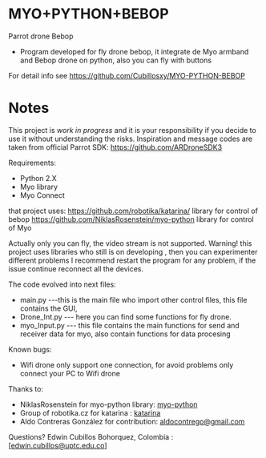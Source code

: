 MYO+PYTHON+BEBOP
=======

Parrot drone Bebop

* Program developed for fly drone bebop, it integrate de Myo armband and Bebop drone on python, also you can fly with buttons

For detail info see
https://github.com/Cubillosxy/MYO-PYTHON-BEBOP

# Notes

This  project is *work in progress* and it is your responsibility if you decide to use it without understanding the risks.
Inspiration and message codes are taken from official Parrot SDK:
https://github.com/ARDroneSDK3

Requirements:
* Python 2.X 
* Myo library
* Myo Connect

that project uses:
https://github.com/robotika/katarina/   library for control of bebop
https://github.com/NiklasRosenstein/myo-python	 library for control of Myo

Actually only you can fly, the video stream is not supported.
Warning! this project uses libraries who still is on developing , then you can experimenter different problems
I recommend restart the program for any problem, if the issue continue reconnect all the devices.

The code evolved into next files:

* main.py      ---this is the main file who import other control files, this file contains the GUI, 
* Drone_Int.py --- here you can find some functions for fly drone.
* myo_Input.py --- this file contains the main functions for send and receiver data for myo, also contain functions for data procesing 

Known bugs:
* Wifi drone only support one connection, for avoid problems only connect your PC to Wifi drone


Thanks to:
* NiklasRosenstein  for myo-python library: [myo-python](https://github.com/NiklasRosenstein/myo-python)
* Group of robotika.cz for katarina		  : [katarina](https://github.com/robotika/katarina)
* Aldo Contreras González for contribution: aldocontrego@gmail.com



Questions?
Edwin Cubillos Bohorquez, Colombia : [edwin.cubillos@uptc.edu.co]






